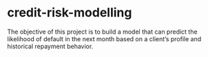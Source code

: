 # credit-risk-modelling
The objective of this project is to build a model that can predict the likelihood of default in the next month based on a client’s profile and historical repayment behavior.
